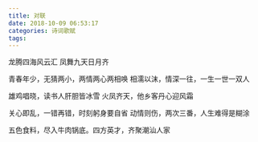 ```yaml
---
title: 对联
date: 2018-10-09 06:53:17
categories: 诗词歌赋
tags:
---
```

龙腾四海风云汇
凤舞九天日月齐

青春年少，无猜两小，两情两心两相唤
相濡以沫，情深一往，一生一世一双人

雄鸡唱晓，读书人肝胆皆冰雪
火凤齐天，他乡客丹心迎风霜

关心即乱，一错再错，时刻躬身要自省
动情则伤，两次三番，人生难得是糊涂

五色食料，尽入牛肉锅底。四方英才，齐聚潮汕人家
